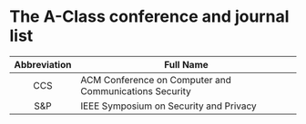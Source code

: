 
# The A-Class conference and journal list

| Abbreviation  | Full Name |
| :-----------: | ------------- |
| CCS  | ACM Conference on Computer and Communications Security  |
| S&P  | IEEE Symposium on Security and Privacy  |

